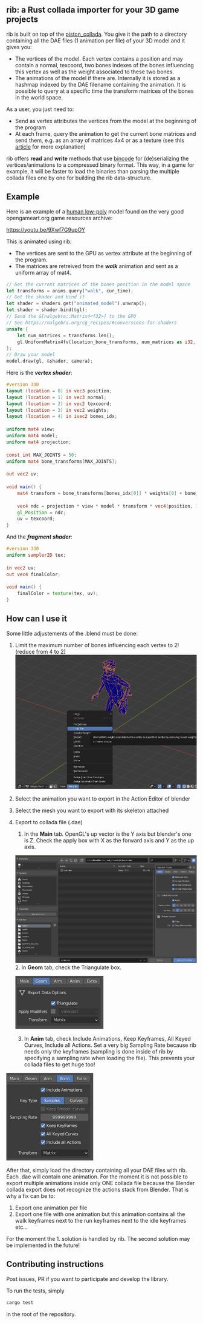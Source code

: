 ## rib: a Rust collada importer for your 3D game projects

rib is built on top of the [piston_collada](https://github.com/PistonDevelopers/piston_collada).
You give it the path to a directory containing all the DAE files (1 animation per file) of your 3D model
and it gives you:
- The vertices of the model. Each vertex contains a position and may contain a normal, texcoord, two bones indexes of the bones influencing this vertex as well as the weight associated to these two bones.
- The animations of the model if there are. Internally it is stored as a hashmap indexed by the DAE filename containing the animation. It is possible to query at a specific time the transform matrices of the bones in the world space.

As a user, you just need to:
- Send as vertex attributes the vertices from the model at the beginning of the program
- At each frame, query the animation to get the current bone matrices and send them, e.g. as an array of matrices 4x4 or as a texture (see this [article](https://developer.nvidia.com/gpugems/gpugems3/part-i-geometry/chapter-2-animated-crowd-rendering) for more explanation)

rib offers **read** and **write** methods that use [bincode]() for (de)serializing the vertices/animations to a compressed binary format. This way, in a game for example, it will be faster to load the binaries than parsing the multiple collada files one by one for building the rib data-structure.

## Example

Here is an example of a [human low-poly](https://opengameart.org/content/animated-human-low-poly) model found on the very good opengameart.org game resources archive:

https://youtu.be/9Xwf7G9upOY

This is animated using rib:
- The vertices are sent to the GPU as vertex attribute at the beginning of the program.
- The matrices are retreived from the ***walk*** animation and sent as a uniform array of mat4.

```rust
// Get the current matrices of the bones position in the model space
let transforms = anims.query("walk", cur_time);
// Get the shader and bind it
let shader = shaders.get("animated_model").unwrap();
let shader = shader.bind(&gl);
// Send the &[nalgebra::Matrix4<f32>] to the GPU
// See https://nalgebra.org/cg_recipes/#conversions-for-shaders
unsafe {
    let num_matrices = transforms.len();
    gl.UniformMatrix4fv(location_bone_transforms, num_matrices as i32, gl::FALSE, transforms.as_slice().as_ptr() as *const f32);
};
// Draw your model
model.draw(gl, &shader, camera);
```

Here is the ***vertex shader***:
```glsl
#version 330
layout (location = 0) in vec3 position;
layout (location = 1) in vec3 normal;
layout (location = 2) in vec2 texcoord;
layout (location = 3) in vec2 weights;
layout (location = 4) in ivec2 bones_idx;

uniform mat4 view;
uniform mat4 model;
uniform mat4 projection;

const int MAX_JOINTS = 50;
uniform mat4 bone_transforms[MAX_JOINTS];

out vec2 uv;

void main() {
    mat4 transform = bone_transforms[bones_idx[0]] * weights[0] + bone_transforms[bones_idx[1]] * weights[1];

    vec4 ndc = projection * view * model * transform * vec4(position, 1);
    gl_Position = ndc;
    uv = texcoord;
}
```

And the ***fragment shader***:
```glsl
#version 330
uniform sampler2D tex;

in vec2 uv;
out vec4 finalColor;

void main() {
    finalColor = texture(tex, uv);
}
```

## How can I use it

Some little adjustements of the .blend must be done:
1. Limit the maximum number of bones influencing each vertex to 2! (reduce from 4 to 2)
![Limit the number of bones influencing a vertex](https://github.com/bmatthieu3/rib/blob/master/misc/weights.png)
2. Select the animation you want to export in the Action Editor of blender
3. Select the mesh you want to export with its skeleton attached
3. Export to collada file (.dae)
    1. In the **Main** tab. OpenGL's up vector is the Y axis but blender's one is Z. Check the apply box with X as the forward axis and Y as the up axis.
    
    ![change up axis](https://github.com/bmatthieu3/rib/blob/master/misc/main.png)
    2. In **Geom** tab, check the Triangulate box.
    
    ![enable triangulation](https://github.com/bmatthieu3/rib/blob/master/misc/geom.png)
    
    3. In **Anim** tab, check Include Animations, Keep Keyframes, All Keyed Curves, Include all Actions. Set a very big Sampling Rate because rib needs only the keyframes (sampling is done inside of rib by specifying a sampling rate when loading the file). This prevents your collada files to get huge too!

![anim options](https://github.com/bmatthieu3/rib/blob/master/misc/anim.png)

After that, simply load the directory containing all your DAE files with rib. Each .dae will contain one animation. For the moment it is not possible to export multiple animations inside only ONE collada file because the Blender collada export does not recognize the actions stack from Blender. That is why a fix can be to:
1. Export one animation per file
2. Export one file with one animation but this animation contains all the walk keyframes next to the run keyframes next to the idle keyframes etc...

For the moment the 1. solution is handled by rib. The second solution may be implemented in the future!

## Contributing instructions

Post issues, PR if you want to participate and develop the library.

To run the tests, simply

```bash
cargo test
```

in the root of the repository.
